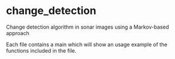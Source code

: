 # change_detection
Change detection algorithm in sonar images using a Markov-based approach

Each file contains a main which will show an usage example of the functions included in the file.

